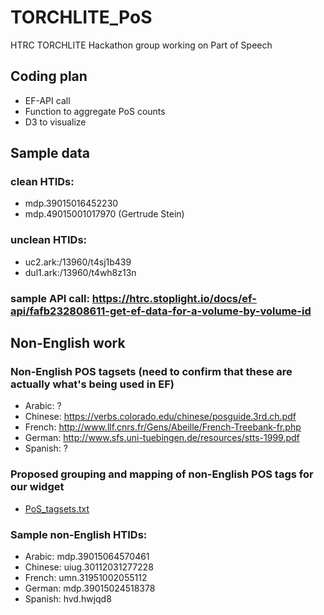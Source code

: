 # TORCHLITE_PoS
HTRC TORCHLITE Hackathon group working on Part of Speech

## Coding plan
- EF-API call
- Function to aggregate PoS counts
- D3 to visualize

## Sample data
### clean HTIDs: 
 - mdp.39015016452230
 - mdp.49015001017970 (Gertrude Stein)
### unclean HTIDs:
 - uc2.ark:/13960/t4sj1b439
 - dul1.ark:/13960/t4wh8z13n
### sample API call: https://htrc.stoplight.io/docs/ef-api/fafb232808611-get-ef-data-for-a-volume-by-volume-id

## Non-English work
### Non-English POS tagsets (need to confirm that these are actually what's being used in EF)
 - Arabic: ?
 - Chinese: https://verbs.colorado.edu/chinese/posguide.3rd.ch.pdf
 - French: http://www.llf.cnrs.fr/Gens/Abeille/French-Treebank-fr.php
 - German: http://www.sfs.uni-tuebingen.de/resources/stts-1999.pdf
 - Spanish: ?
 
### Proposed grouping and mapping of non-English POS tags for our widget 
 - [PoS_tagsets.txt](https://github.com/gworthey/TORCHLITE_PoS/blob/main/PoS_tagsets.txt)

### Sample non-English HTIDs:
 - Arabic: mdp.39015064570461
 - Chinese: uiug.30112031277228
 - French: umn.31951002055112
 - German: mdp.39015024518378
 - Spanish: hvd.hwjqd8
